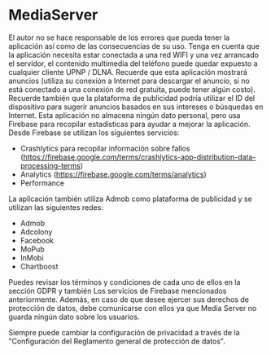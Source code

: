 # MediaServer

El autor no se hace responsable de los errores que pueda tener la aplicación así como de las consecuencias de su uso.
Tenga en cuenta que la aplicación necesita estar conectada a una red WIFI y una vez arrancado el servidor, el contenido multimedia del teléfono puede quedar expuesto a cualquier cliente UPNP / DLNA.
Recuerde que esta aplicación mostrará anuncios (utiliza su conexión a Internet para descargar el anuncio, si no está conectado a una conexión de red gratuita, puede tener algún costo).
Recuerde también que la plataforma de publicidad podría utilizar el ID del dispositivo para sugerir anuncios basados en sus intereses o búsquedas en Internet.
Esta aplicación no almacena ningún dato personal, pero usa Firebase para recopilar estadísticas para ayudar a mejorar la aplicación.
Desde Firebase se utilizan los siguientes servicios:
- Crashlytics para recopilar información sobre fallos (https://firebase.google.com/terms/crashlytics-app-distribution-data-processing-terms)
- Analytics (https://firebase.google.com/terms/analytics)
- Performance

La aplicación también utiliza Admob como plataforma de publicidad y se utilizan las siguientes redes:
- Admob
- Adcolony
- Facebook
- MoPub
- InMobi
- Chartboost

Puedes revisar los términos y condiciones de cada uno de ellos en la sección GDPR y también Los servicios de Firebase mencionados anteriormente. Además, en caso de que desee ejercer sus derechos de protección de datos, debe comunicarse con ellos ya que Media Server no guarda ningún dato sobre los usuarios.

Siempre puede cambiar la configuración de privacidad a través de la "Configuración del Reglamento general de protección de datos".

